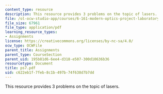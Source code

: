 ```yaml
---
content_type: resource
description: This resource provides 3 problems on the topic of lasers.
file: /ol-ocw-studio-app/courses/6-161-modern-optics-project-laboratory-fall-2005/c622eb1f7feb8c1b497b74f638d7b7dd_ps7.pdf
file_size: 67961
file_type: application/pdf
learning_resource_types:
- Assignments
license: https://creativecommons.org/licenses/by-nc-sa/4.0/
ocw_type: OCWFile
parent_title: Assignments
parent_type: CourseSection
parent_uid: 195b81d6-6ee4-d318-e507-300d10636b36
resourcetype: Document
title: ps7.pdf
uid: c622eb1f-7feb-8c1b-497b-74f638d7b7dd
---
```

This resource provides 3 problems on the topic of lasers.